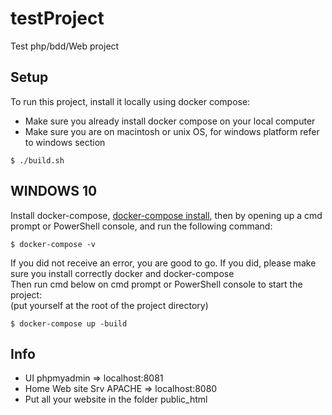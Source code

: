 # testProject
Test php/bdd/Web project

## Setup
To run this project, install it locally using docker compose:
* Make sure you already install docker compose on your local computer
* Make sure you are on macintosh or unix OS, for windows platform refer to windows section
```
$ ./build.sh
```

## WINDOWS 10
Install docker-compose, [docker-compose install](https://docs.docker.com/compose/install/), then by opening up a cmd prompt or PowerShell console, and run the following command:  
```
$ docker-compose -v
```  
If you did not receive an error, you are good to go. If you did, please make sure you install correctly docker and docker-compose  
Then run cmd below on cmd prompt or PowerShell console to start the project:  
(put yourself at the root of the project directory)  
```
$ docker-compose up -build
```

## Info
* UI phpmyadmin => localhost:8081
* Home Web site Srv APACHE => localhost:8080
* Put all your website in the folder public_html